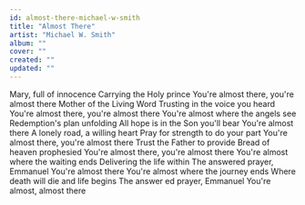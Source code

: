 ```yaml
---
id: almost-there-michael-w-smith
title: "Almost There"
artist: "Michael W. Smith"
album: ""
cover: ""
created: ""
updated: ""
---
```


Mary, full of innocence
Carrying the Holy prince
You're almost there, you're almost there
Mother of the Living Word
Trusting in the voice you heard
You're almost there, you're almost there
You're almost where the angels see
Redemption's plan unfolding
All hope is in the Son you'll bear
You're almost there
A lonely road, a willing heart
Pray for strength to do your part
You're almost there, you're almost there
Trust the Father to provide
Bread of heaven prophesied
You're almost there, you're almost there
You're almost where the waiting ends
Delivering the life within
The answered prayer, Emmanuel
You're almost there
You're almost where the journey ends
Where death will die and life begins
The 
answer
ed prayer, Emmanuel
You're almost, almost there